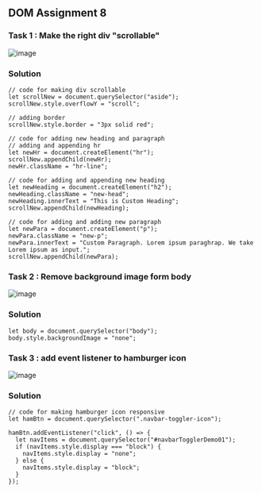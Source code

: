 ## DOM Assignment 8

### Task 1 : Make the right div "scrollable"

![image](https://user-images.githubusercontent.com/48837703/216286658-c8b88ab6-4a80-4920-ac51-47ae8ea5d13d.png)

### Solution

```
// code for making div scrollable
let scrollNew = document.querySelector("aside");
scrollNew.style.overflowY = "scroll";

// adding border
scrollNew.style.border = "3px solid red";

// code for adding new heading and paragraph
// adding and appending hr
let newHr = document.createElement("hr");
scrollNew.appendChild(newHr);
newHr.className = "hr-line";

// code for adding and appending new heading
let newHeading = document.createElement("h2");
newHeading.className = "new-head";
newHeading.innerText = "This is Custom Heading";
scrollNew.appendChild(newHeading);

// code for adding and adding new paragraph
let newPara = document.createElement("p");
newPara.className = "new-p";
newPara.innerText = "Custom Paragraph. Lorem ipsum paraghrap. We take Lorem ipsum as input.";
scrollNew.appendChild(newPara);

```

### Task 2 : Remove background image form body

![image](https://user-images.githubusercontent.com/48837703/216287715-a5f07f7c-3def-4578-91c1-74c5765e2f62.png)

### Solution

```
let body = document.querySelector("body");
body.style.backgroundImage = "none";
```

### Task 3 : add event listener to hamburger icon

![image](https://user-images.githubusercontent.com/48837703/216383319-a5b23cc1-c2d5-4535-b9f0-0313d8f5d93f.png)

### Solution

```
// code for making hamburger icon responsive
let hamBtn = document.querySelector(".navbar-toggler-icon");

hamBtn.addEventListener("click", () => {
  let navItems = document.querySelector("#navbarTogglerDemo01");
  if (navItems.style.display === "block") {
    navItems.style.display = "none";
  } else {
    navItems.style.display = "block";
  }
});
```
